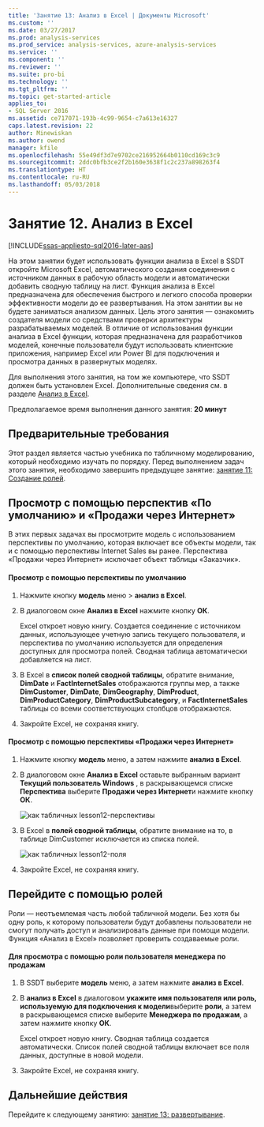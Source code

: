 ```yaml
---
title: 'Занятие 13: Анализ в Excel | Документы Microsoft'
ms.custom: ''
ms.date: 03/27/2017
ms.prod: analysis-services
ms.prod_service: analysis-services, azure-analysis-services
ms.service: ''
ms.component: ''
ms.reviewer: ''
ms.suite: pro-bi
ms.technology: ''
ms.tgt_pltfrm: ''
ms.topic: get-started-article
applies_to:
- SQL Server 2016
ms.assetid: ce717071-193b-4c99-9654-c7a613e16327
caps.latest.revision: 22
author: Minewiskan
ms.author: owend
manager: kfile
ms.openlocfilehash: 55e49df3d7e9702ce216952664b0110cd169c3c9
ms.sourcegitcommit: 2ddc0bfb3ce2f2b160e3638f1c2c237a898263f4
ms.translationtype: HT
ms.contentlocale: ru-RU
ms.lasthandoff: 05/03/2018
---
```

# <a name="lesson-12-analyze-in-excel"></a>Занятие 12. Анализ в Excel
[!INCLUDE[ssas-appliesto-sql2016-later-aas](../includes/ssas-appliesto-sql2016-later-aas.md)]

На этом занятии будет использовать функции анализа в Excel в SSDT откройте Microsoft Excel, автоматического создания соединения с источником данных в рабочую область модели и автоматически добавить сводную таблицу на лист. Функция анализа в Excel предназначена для обеспечения быстрого и легкого способа проверки эффективности модели до ее развертывания. На этом занятии вы не будете заниматься анализом данных. Цель этого занятия — ознакомить создателя модели со средствами проверки архитектуры разрабатываемых моделей. В отличие от использования функции анализа в Excel функции, которая предназначена для разработчиков моделей, конечные пользователи будут использовать клиентские приложения, например Excel или Power BI для подключения и просмотра данных в развернутых моделях.  
  
Для выполнения этого занятия, на том же компьютере, что SSDT должен быть установлен Excel. Дополнительные сведения см. в разделе [Анализ в Excel](../analysis-services/tabular-models/analyze-in-excel-ssas-tabular.md).  
  
Предполагаемое время выполнения данного занятия: **20 минут**  
  
## <a name="prerequisites"></a>Предварительные требования  
Этот раздел является частью учебника по табличному моделированию, который необходимо изучать по порядку. Перед выполнением задач этого занятия, необходимо завершить предыдущее занятие: [занятие 11: Создание ролей](../analysis-services/lesson-11-create-roles.md).  
  
## <a name="browse-using-the-default-and-internet-sales-perspectives"></a>Просмотр с помощью перспектив «По умолчанию» и «Продажи через Интернет»  
В этих первых задачах вы просмотрите модель с использованием перспективы по умолчанию, которая включает все объекты модели, так и с помощью перспективы Internet Sales вы ранее. Перспектива «Продажи через Интернет» исключает объект таблицы «Заказчик».  
  
#### <a name="to-browse-by-using-the-default-perspective"></a>Просмотр с помощью перспективы по умолчанию  
  
1.  Нажмите кнопку **модель** меню > **анализ в Excel**.  
  
2.  В диалоговом окне **Анализ в Excel** нажмите кнопку **ОК**.  
  
    Excel откроет новую книгу. Создается соединение с источником данных, использующее учетную запись текущего пользователя, и перспектива по умолчанию используется для определения доступных для просмотра полей. Сводная таблица автоматически добавляется на лист.  
  
3.  В Excel в **список полей сводной таблицы**, обратите внимание, **DimDate** и **FactInternetSales** отображаются группы мер, а также **DimCustomer**, **DimDate**, **DimGeography**, **DimProduct**, **DimProductCategory**,  **DimProductSubcategory**, и **FactInternetSales** таблицы со всеми соответствующих столбцов отображаются.  
  
4.  Закройте Excel, не сохраняя книгу.  
  
#### <a name="to-browse-by-using-the-internet-sales-perspective"></a>Просмотр с помощью перспективы «Продажи через Интернет»  
  
1.  Нажмите кнопку **модель** меню, а затем нажмите **анализ в Excel**.  
  
2.  В диалоговом окне **Анализ в Excel** оставьте выбранным вариант **Текущий пользователь Windows** , в раскрывающемся списке **Перспектива** выберите **Продажи через Интернет**и нажмите кнопку **ОК**. 
    
    ![как табличных lesson12-перспективы](../analysis-services/media/as-tabular-lesson12-perspective.png)
    
3.  В Excel в **полей сводной таблицы**, обратите внимание на то, в таблице DimCustomer исключается из списка полей.  
    
    ![как табличных lesson12-поля](../analysis-services/media/as-tabular-lesson12-fields.png)
    
4.  Закройте Excel, не сохраняя книгу.  
  
## <a name="browse-by-using-roles"></a>Перейдите с помощью ролей  
Роли — неотъемлемая часть любой табличной модели. Без хотя бы одну роль, к которому пользователи будут добавлены пользователи не смогут получать доступ и анализировать данные при помощи модели. Функция «Анализ в Excel» позволяет проверить создаваемые роли.  
  
#### <a name="to-browse-by-using-the-sales-manager-user-role"></a>Для просмотра с помощью роли пользователя менеджера по продажам  
  
1.  В SSDT выберите **модель** меню, а затем нажмите **анализ в Excel**.  
  
2.  В **анализ в Excel** в диалоговом **укажите имя пользователя или роль, используемую для подключения к модели**выберите **роли**, а затем в раскрывающемся списке выберите **Менеджера по продажам**, а затем нажмите кнопку **ОК**.  
  
    Excel откроет новую книгу. Сводная таблица создается автоматически. Список полей сводной таблицы включает все поля данных, доступные в новой модели.  
      
3.  Закройте Excel, не сохраняя книгу.  
  
## <a name="whats-next"></a>Дальнейшие действия
Перейдите к следующему занятию: [занятие 13: развертывание](../analysis-services/lesson-13-deploy.md).

  
  
  
